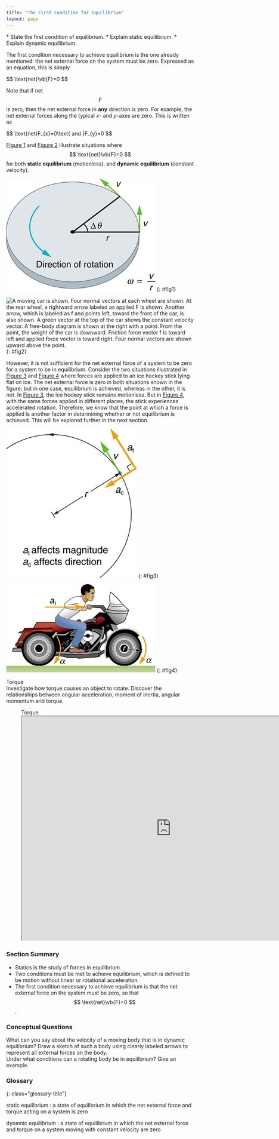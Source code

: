 ```yaml
---
title: "The First Condition for Equilibrium"
layout: page
---
```


<div class="abstract" markdown="1">
* State the first condition of equilibrium.
* Explain static equilibrium.
* Explain dynamic equilibrium.

</div>

The first condition necessary to achieve equilibrium is the one already
mentioned: the net external force on the system must be zero. Expressed as an
equation, this is simply

<div class="equation">
 $$ \text{net}\vb{F}=0 $$
</div>

Note that if net $$ F $$ is zero, then the net external force in **any**
direction is zero. For example, the net external forces along the typical *x*-
and *y*-axes are zero. This is written as

<div class="equation">
 $$ \text{net}F_{x}=0\text{ and }F_{y}=0 $$
</div>

[Figure 1](#fig1)
and [Figure 2](#fig2) illustrate situations where $$ \text{net}\vb{F}=0 $$ for
both **static equilibrium** (motionless), and **dynamic equilibrium**
(constant velocity).

![In the figure, a stationary man is standing on the ground. His feet are at a distance apart. His hands are at his waist. The left side is labeled as net F is equal to zero. At the right side a free body diagram is shown with one point and two arrows, one vertically upward labeled as N and another vertically downward labeled as W, from the point.](../resources/Figure_10_01_01a.jpg "This motionless person is in static equilibrium. The forces acting on him add up to zero. Both forces are vertical in this case.")
{: #fig1}

![A moving car is shown. Four normal vectors at each wheel are shown. At the rear wheel, a rightward arrow labeled as applied F is shown. Another arrow, which is labeled as f and points left, toward the front of the car, is also shown. A green vector at the top of the car shows the constant velocity vector. A free-body diagram is shown at the right with a point. From the point, the weight of the car is downward. Friction force vector f is toward left and applied force vector is toward right. Four normal vectors are shown upward above the point.](../resources/Figure_10_01_02a.jpg "This car is in dynamic equilibrium because it is moving at constant velocity. There are horizontal and vertical forces, but the net external force in any direction is zero. The applied force \( F_{\text{app}} \) between the tires and the road is balanced by air friction, and the weight of the car is supported by the normal forces, here shown to be equal for all four tires.&#10;             ")
{: #fig2}

However, it is not sufficient for the net external force of a system to be zero
for a system to be in equilibrium. Consider the two situations illustrated
in [Figure 3](#fig3)
and [Figure 4](#fig4) where forces are applied to an ice hockey stick lying flat
on ice. The net external force is zero in both situations shown in the figure;
but in one case, equilibrium is achieved, whereas in the other, it is not.
In [Figure 3](#fig3), the ice hockey stick remains motionless. But
in [Figure 4](#fig4), with the same forces applied in different places, the
stick experiences accelerated rotation. Therefore, we know that the point at
which a force is applied is another factor in determining whether or not
equilibrium is achieved. This will be explored further in the next section.

![A hockey stick is shown. At the middle point of the stick, two red colored force vectors are shown one pointing to the right and the other to the left. The line of action of the two forces is the same. The top of the figure is labeled as net force F is equal to zero. At the lower right side the free body diagram, a point with two horizontal vectors, each labeled F and directed away from the point, is shown.](../resources/Figure_10_01_03a.jpg "An ice hockey stick lying flat on ice with two equal and opposite horizontal forces applied to it. Friction is negligible, and the gravitational force is balanced by the support of the ice (a normal force). Thus, \( \text{net }F=0 \) . Equilibrium is achieved, which is static equilibrium in this case.&#10;      ")
{: #fig3}

![A hockey stick is shown. The two force vectors acting on the hockey stick are shown, one pointing to the right and the other to the left. The lines of action of the two forces are different. Each vector is labeled as F. At the top and the bottom of the stick there are two circular arrows, showing the clockwise direction of the rotation. At the lower right side the free body diagram, a point with two horizontal vectors, each labeled F and directed away from the point, is shown.](../resources/Figure_10_01_04a.jpg "The same forces are applied at other points and the stick rotates&#x2014;in fact, it experiences an accelerated rotation. Here \( \text{net }F=0 \) but the system is not at equilibrium. Hence, the \( \text{net }F=0 \) is a necessary&#x2014;but not sufficient&#x2014;condition for achieving equilibrium.")
{: #fig4}

<div class="note" data-label="PhET Exploration" markdown="1">
<div class="title">
 Torque
</div>
Investigate how torque causes an object to rotate. Discover the relationships between angular acceleration, moment of inertia, angular momentum and torque.

<figure markdown="1">
<figcaption>
Torque
</figcaption>
<iframe loading="lazy" src="https://phet.colorado.edu/sims/cheerpj/rotation/latest/rotation.
html?simulation=torque" width="800" height="600"
allowfullscreen></iframe>
</figure>
</div>

### Section Summary

* Statics is the study of forces in equilibrium.
* Two conditions must be met to achieve equilibrium, which is defined to be
  motion without linear or rotational acceleration.
* The first condition necessary to achieve equilibrium is that the net external
  force on the system must be zero, so that $$ \text{net}\vb{F}=0 $$.

### Conceptual Questions

<div class="exercise" data-element-type="conceptual-questions">
<div class="problem" markdown="1">
What can you say about the velocity of a moving body that is in dynamic equilibrium? Draw a sketch of such a body using clearly labeled arrows to represent all external forces on the body.

</div>
</div>

<div class="exercise" data-element-type="conceptual-questions">
<div class="problem" markdown="1">
Under what conditions can a rotating body be in equilibrium? Give an example.

</div>
</div>

<div class="glossary" markdown="1">

### Glossary
{: class="glossary-title"}

static equilibrium
: a state of equilibrium in which the net external force and torque acting on a
system is zero

dynamic equilibrium
: a state of equilibrium in which the net external force and torque on a system
moving with constant velocity are zero

</div>
